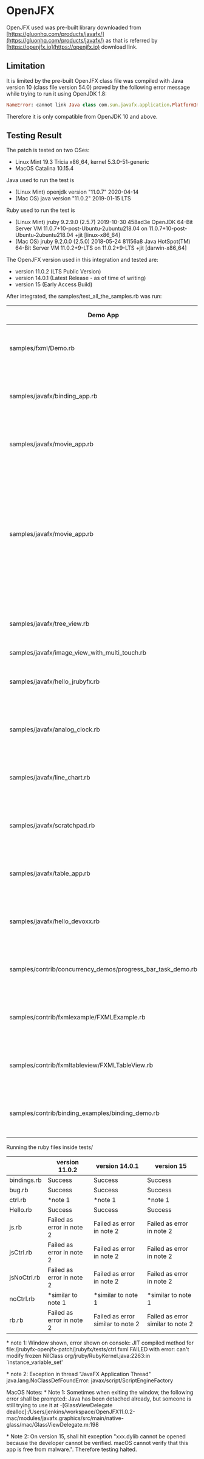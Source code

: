 

# OpenJFX

OpenJFX used was pre-built library downloaded from [https://gluonhq.com/products/javafx/](https://gluonhq.com/products/javafx/) as that is referred by [https://openjfx.io](https://openjfx.io) download link.

## Limitation

It is limited by the pre-built OpenJFX class file was compiled with Java version 10 (class file version 54.0) proved by the following error message while trying to run it using OpenJDK 1.8:
```ruby
NameError: cannot link Java class com.sun.javafx.application.PlatformImpl com/sun/javafx/application/PlatformImpl has been compiled by a more recent version of the Java Runtime (class file version 54.0), this version of the Java Runtime only recognizes class file versions up to 52.0
```
Therefore it is only compatible from OpenJDK 10 and above.

## Testing Result

The patch is tested on two OSes:
* Linux Mint 19.3 Tricia x86\_64, kernel 5.3.0-51-generic
* MacOS Catalina 10.15.4

Java used to run the test is
* (Linux Mint) openjdk version "11.0.7" 2020-04-14 
* (Mac OS) java version "11.0.2" 2019-01-15 LTS 

Ruby used to run the test is
* (Linux Mint) jruby 9.2.9.0 (2.5.7) 2019-10-30 458ad3e OpenJDK 64-Bit Server VM 11.0.7+10-post-Ubuntu-2ubuntu218.04 on 11.0.7+10-post-Ubuntu-2ubuntu218.04 +jit [linux-x86_64]
* (Mac OS) jruby 9.2.0.0 (2.5.0) 2018-05-24 81156a8 Java HotSpot(TM) 64-Bit Server VM 11.0.2+9-LTS on 11.0.2+9-LTS +jit [darwin-x86_64]

The OpenJFX version used in this integration and tested are:
* version 11.0.2 (LTS Public Version)
* version 14.0.1 (Latest Release - as of time of writing)
* version 15 (Early Access Build)

After integrated, the samples/test\_all\_the\_samples.rb was run:

| Demo App                       | version 11.0.2 | version 14.0.1 | version 15 |
| ------------------------------- | ------------- | -------------- | ---------- |
| samples/fxml/Demo.rb           |   Success (Linux & MacOS)   |   Success  (Linux & MacOS)   |  Success  (Linux), halted on Mac (MacOS Note 2)  |
| samples/javafx/binding\_app.rb |   Success (Linux & MacOS)   |   Success  (Linux & MacOS)   |  Success  (Linux), halted on Mac (MacOS Note 2)  | 
| samples/javafx/movie\_app.rb   |  Success  (Linux & MacOS)             |   Success  (Linux & MacOS)            |  Success  (Linux), halted on Mac (MacOS Note 2)  | 
| samples/javafx/movie\_app.rb   |   No movie is shown but using Oracle Java yield the same result. Media key detected.   (Linux & MacOS)            |   No movie is shown but using Oracle Java yield the same result. Media key detected.   (Linux & MacOS)            |  No movie is shown but using Oracle Java yield the same result. Media key detected.   (Linux), halted on Mac (MacOS Note 2) | 
| samples/javafx/tree\_view.rb   |  Success   (Linux & MacOS)            |   Success     (Linux & MacOS)         |  Success   (Linux), halted on Mac (MacOS Note 2)  | 
| samples/javafx/image\_view\_with\_multi\_touch.rb  |   Success            |   Success             |  Success   | 
| samples/javafx/hello\_jrubyfx.rb  |  Success (Linux & MacOS)            |   Success    (Linux & MacOS)          |  Success  (Linux), halted on Mac (MacOS Note 2)  | 
| samples/javafx/analog\_clock.rb  |  Success (Linux & MacOS)           |  Success  (Linux & MacOS)              |  Success (Linux), halted on Mac (MacOS Note 2)  | 
| samples/javafx/line\_chart.rb  |  Success (Linux & MacOS)             |  Success (Linux & MacOS)              |  Success (Linux), halted on Mac (MacOS Note 2)   | 
| samples/javafx/scratchpad.rb   |  Success (Linux & MacOS)            | Success (Linux & MacOS)               |  Success (Linux), halted on Mac (MacOS Note 2)   | 
| samples/javafx/table\_app.rb   |  Success (Linux & MacOS)            |  Success (Linux & MacOS)              |  Succes (Linux), halted on Mac (MacOS Note 2) | 
| samples/javafx/hello\_devoxx.rb  | Success (Linux & MacOS)             |  Success (Linux & MacOS)              |  Success (Linux), halted on Mac (MacOS Note 2)  | 
| samples/contrib/concurrency\_demos/progress\_bar\_task\_demo.rb  |  Success (Linux & MacOS)             |    Success (Linux & MacOS)            |   Success (Linux), halted on Mac (MacOS Note 2)  | 
| samples/contrib/fxmlexample/FXMLExample.rb  | Success (Linux & MacOS)    |    Success (Linux & MacOS)   |   Success (Linux), halted on Mac (MacOS Note 2) | 
| samples/contrib/fxmltableview/FXMLTableView.rb  |    Success (Linux & MacOS)    |    Success  (Linux & MacOS)          |  Success (Linux), halted on Mac (MacOS Note 2)  | 
| samples/contrib/binding\_examples/binding\_demo.rb  |  Success (Linux & MacOS)  |    Success (Linux & MacOS)           |  Success (Linux), halted on Mac (MacOS Note 2)  | 


Running the ruby files inside tests/

|                   | version 11.0.2 | version 14.0.1 | version 15 |
| ----------------- | -------------- | -------------- | ---------- |
| bindings.rb       |   Success             |    Success            |  Success   |
| bug.rb            |   Success             |   Success             |  Success   |
| ctrl.rb           |   \*note 1             |   \*note 1              |  \*note 1   |
| Hello.rb          |   Success             |   Success             |  Success   |
| js.rb             |   Failed as error in note 2  |  Failed as error in note 2   |  Failed as error in note 2   |
| jsCtrl.rb         |   Failed as error in note 2  |   Failed as error in note 2  |  Failed as error in note 2   |
| jsNoCtrl.rb       |   Failed as error in note 2  |  Failed as error in note 2   |  Failed as error in note 2   |
| noCtrl.rb         |   \*similar to note 1        |    \*similar to note 1       |  \*similar to note 1   |
| rb.rb             |   Failed as error in note 2  |   Failed as error similar to note 2   |  Failed as error similar to note 2   |


\* note 1: Window shown, error shown on console:
  JIT compiled method for file:/jrubyfx-openjfx-patch/jrubyfx/tests/ctrl.fxml FAILED with error:
  can't modify frozen NilClass
  org/jruby/RubyKernel.java:2263:in `instance_variable_set'

\* note 2: Exception in thread "JavaFX Application Thread" java.lang.NoClassDefFoundError: javax/script/ScriptEngineFactory


MacOS Notes:
\* Note 1: Sometimes when exiting the window, the following error shall be prompted:
  Java has been detached already, but someone is still trying to use it at -[GlassViewDelegate dealloc]:/Users/jenkins/workspace/OpenJFX11.0.2-mac/modules/javafx.graphics/src/main/native-glass/mac/GlassViewDelegate.m:198

\* Note 2: On version 15, shall hit exception "xxx.dylib cannot be opened because the developer cannot be verified. macOS cannot verify that this app is free from malware.". Therefore testing halted.
